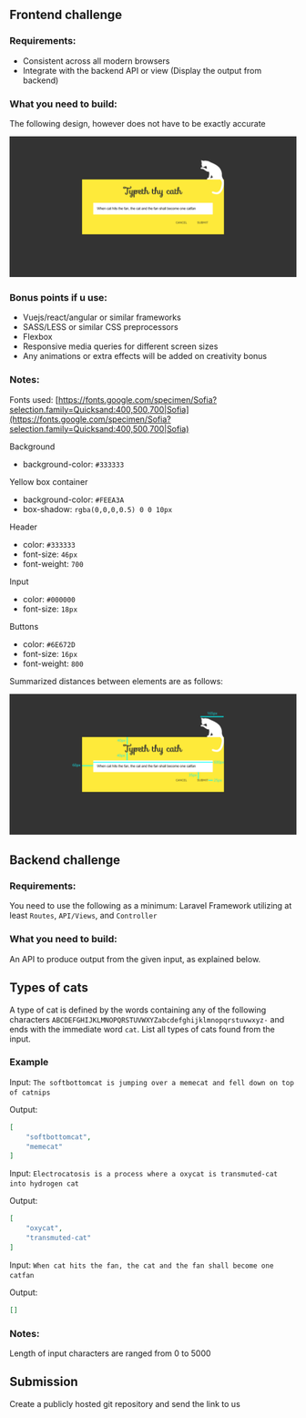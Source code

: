
Frontend challenge
------------

### Requirements:
- Consistent across all modern browsers
- Integrate with the backend API or view (Display the output from backend)

### What you need to build:

The following design, however does not have to be exactly accurate

![Design](https://github.com/ilyasfoo/fullstack-challenge/blob/master/readme-images/result.png "Design")

### Bonus points if u use:
- Vuejs/react/angular or similar frameworks
- SASS/LESS or similar CSS preprocessors
- Flexbox
- Responsive media queries for different screen sizes
- Any animations or extra effects will be added on creativity bonus

### Notes:
Fonts used: [https://fonts.google.com/specimen/Sofia?selection.family=Quicksand:400,500,700|Sofia](https://fonts.google.com/specimen/Sofia?selection.family=Quicksand:400,500,700|Sofia)

Background
- background-color: `#333333`

Yellow box container
- background-color:  `#FEEA3A`
- box-shadow: `rgba(0,0,0,0.5) 0 0 10px`

Header
- color: `#333333`
- font-size: `46px`
- font-weight: `700`

Input
- color: `#000000`
- font-size: `18px`

Buttons
- color: `#6E672D`
- font-size: `16px`
- font-weight: `800`

Summarized distances between elements are as follows:

![Design](https://github.com/ilyasfoo/fullstack-challenge/blob/master/readme-images/sizings.png "Design")


Backend challenge
-------------

### Requirements:
You need to use the following as a minimum: Laravel Framework utilizing at least `Routes`, `API/Views`, and `Controller`

### What you need to build:
An API to produce output from the given input, as explained below.

Types of cats
-------------

A type of cat is defined by the words containing any of the following characters `ABCDEFGHIJKLMNOPQRSTUVWXYZabcdefghijklmnopqrstuvwxyz-` and ends with the immediate word `cat`.
List all types of cats found from the input.

### Example
Input: `The softbottomcat is jumping over a memecat and fell down on top of catnips`

Output:
```json
[
	"softbottomcat",
	"memecat"
]
```

Input: `Electrocatosis is a process where a oxycat is transmuted-cat into hydrogen cat`

Output:
```json
[
	"oxycat",
	"transmuted-cat"
]
```

Input: `When cat hits the fan, the cat and the fan shall become one catfan`

Output:
```json
[]
```

### Notes:
Length of input characters are ranged from 0 to 5000


Submission
-------------
Create a publicly hosted git repository and send the link to us
